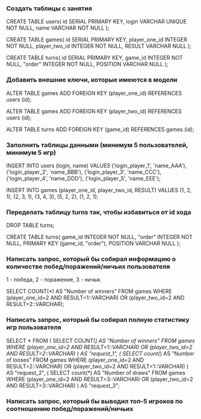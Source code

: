 ### Создать таблицы с занятия

CREATE TABLE users(
  id SERIAL PRIMARY KEY,
  login VARCHAR UNIQUE NOT NULL,
  name VARCHAR NOT NULL
);
 
CREATE TABLE games(
  id SERIAL PRIMARY KEY,
  player_one_id INTEGER NOT NULL,
  player_two_id INTEGER NOT NULL,
  RESULT VARCHAR NULL
);
 
CREATE TABLE turns(
  id SERIAL PRIMARY KEY,
  game_id INTEGER NOT NULL,
  "order" INTEGER NOT NULL,
  POSITION VARCHAR NULL
);

### Добавить внешние ключи, которые имеются в модели

ALTER TABLE games
ADD FOREIGN KEY (player_one_id) REFERENCES users (id);

ALTER TABLE games
ADD FOREIGN KEY (player_two_id) REFERENCES users (id);

ALTER TABLE turns
ADD FOREIGN KEY (game_id) REFERENCES games (id);

### Заполнить таблицы данными (минимум 5 пользователей, минимум 5 игр)

INSERT INTO users (login, name)
VALUES
  ('login_player_1', 'name_AAA'),
  ('login_player_2', 'name_BBB'),
  ('login_player_3', 'name_CCC'),
  ('login_player_4', 'name_DDD'),
  ('login_player_5', 'name_EEE');

INSERT INTO games (player_one_id, player_two_id, RESULT)
VALUES
  (1, 2, 1),
  (2, 3, 1),
  (3, 4, 3),
  (5, 2, 2),
  (1, 2, 1);

### Переделать таблицу turns так, чтобы избавиться от id хода

DROP TABLE turns;

CREATE TABLE turns(
  game_id INTEGER NOT NULL,
  "order" INTEGER NOT NULL,
  PRIMARY KEY (game_id, "order"),
  POSITION VARCHAR NULL
);

### Написать запрос, который бы собирал информацию о количестве побед/поражений/ничьих пользователя
1 - победа,
2 - поражение,
3 - ничья.

SELECT COUNT(*) AS "Number of winners"
FROM games
WHERE (player_one_id=2 AND RESULT=1::VARCHAR) OR (player_two_id=2 AND RESULT=2::VARCHAR);

### Написать запрос, который бы собирал полную статистику игр пользователя

SELECT * FROM 
(
    SELECT COUNT(*) AS "Number of winners"
    FROM games
    WHERE (player_one_id=2 AND RESULT=1::VARCHAR) OR (player_two_id=2 AND RESULT=2::VARCHAR)
) AS "request_1",
(
    SELECT count(*) AS "Number of looses"
    FROM games
    WHERE (player_one_id=2 AND RESULT=2::VARCHAR) OR (player_two_id=2 AND RESULT=1::VARCHAR)
) AS "request_2",
(
    SELECT count(*) AS "Number of draws"
    FROM games
    WHERE (player_one_id=2 AND RESULT=3::VARCHAR) OR (player_two_id=2 AND RESULT=3::VARCHAR)
) AS "request_3";

### Написать запрос, который бы выводил топ-5 игроков по соотношению побед/поражений/ничьих

